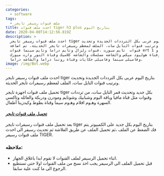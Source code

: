 ```yaml
---
categories:
  - software
tags:
  - ملف قنوات رسيفر تايجر
title: احدث ملف قنوات tiger h3 plus بتاريخ اليوم
date: 2020-04-08T14:12:56.819Z
description: >
  احدث ملف قنوات رسيفر تايجر tiger بتاريخ اليوم عربى بكل الترددات الجديدة وتحديث
  وترتيب قنوات النايل سات، الملف لمعظم رسيفرات تايجر الحديثة. تم اضافة
  قنوات  تايم سبورت ،قنوات زلزال وتايم دراما وتايم سينما قنوات ert 1 و ert2
  وقناة هوليود ميكس والشاشه مسلسلات والشاشه كلاسيك وقناة النور وارت ميوزك
  وفاميلى سينما وفاميلى حكايات وقناة روتنا دراما والشاشه دراما.
image: /img/Bot.webp
---
```

  
  
احدث ملف قنوات رسيفر تايجر tiger بتاريخ اليوم عربى بكل الترددات الجديدة وتحديث وترتيب قنوات النايل سات، الملف لمعظم رسيفرات تايجر الحديثة.

تحميل ملف قنوات اجهزة تايجر tiger بكل جديد وتحديث قمر النايل سات، من ترددات وقنوات مثل قناة مافيا وباقة اليوم وشبابيك وشوتايم ومودرن ودربكة والعائله وتاكسي السهرة وهـوم افلام وهـوم سيما وقناة بطوط وكيدزينا أطفال.

#### [تحميل ملف قنوات تايجر](https://www.file4.net/f-1bQk)

بعد تحميل ملف قنوات رسيفرات تايجر tiger بتاريخ اليوم بكل جديد على الكمبيوتر يتم فك الضغط عن الملف ،ثم تحميل الملف عن طريق الفلاشة ثم تحديث رسيفر الى احدث ملف قنوات رسيفر TIGER.

### ملاحظه:

* اثناء تحميل الرسيفر لملف القنوات لا تقوم ابدا باغلاق الجهاز.
* قبل تحميل الملف الى الرسيفر يجب اخذ نسخ من ملف القنوات اولا حتى تستطيع الرجوع الى ما كنت علية سابقا.